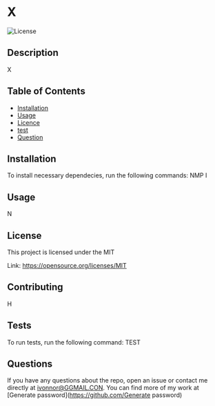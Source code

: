 
  # X
  
  ![License](https://img.shields.io/badge/license-MIT-Blue.svg)
              

  ## Description
  
  X
  
  ## Table of Contents

  * [Installation](#installation)
  * [Usage](#usage)
  * [Licence](#license)
  * [test](#test)
  * [Question](#questions)
  
  ## Installation

  To install necessary dependecies, run the following commands:  NMP I
  
  ## Usage
  
  N

  ## License
  
  This project is licensed under the MIT
  
  Link: https://opensource.org/licenses/MIT
            
   
  ## Contributing 

  H
  
  ## Tests

  To run tests, run the following command: TEST

   
  ## Questions
  If you have any questions about the repo, open an issue or contact me directly at ivonnor@GGMAIL.CON. You can find more of my work at [Generate password](https://github.com/Generate password) 
